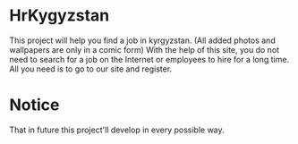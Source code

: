 # HrKygyzstan
This project will help you find a job in kyrgyzstan. (All added photos and wallpapers are only in a comic form)
With the help of this site, you do not need to search for a job on the Internet or employees to hire for a long time. All you need is to go to our site and register.
# Notice 
That in future this project'll develop in every possible way.
